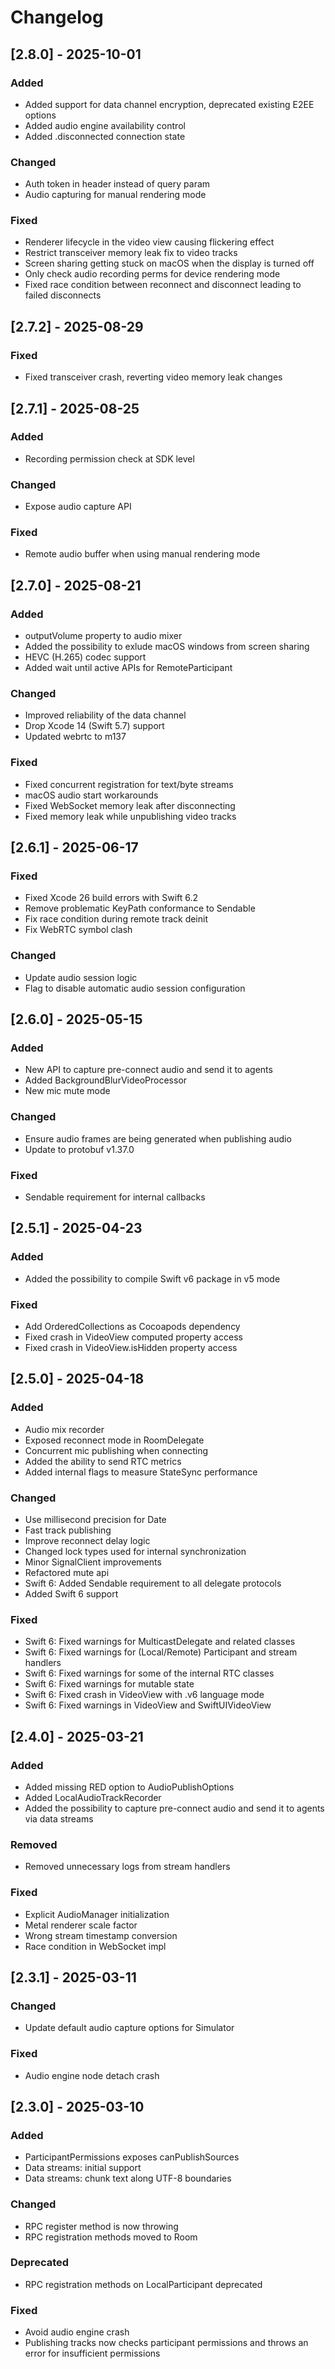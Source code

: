 # Changelog

## [2.8.0] - 2025-10-01

### Added

- Added support for data channel encryption, deprecated existing E2EE options
- Added audio engine availability control
- Added .disconnected connection state

### Changed

- Auth token in header instead of query param
- Audio capturing for manual rendering mode

### Fixed

- Renderer lifecycle in the video view causing flickering effect
- Restrict transceiver memory leak fix to video tracks
- Screen sharing getting stuck on macOS when the display is turned off
- Only check audio recording perms for device rendering mode
- Fixed race condition between reconnect and disconnect leading to failed disconnects

## [2.7.2] - 2025-08-29

### Fixed

- Fixed transceiver crash, reverting video memory leak changes

## [2.7.1] - 2025-08-25

### Added

- Recording permission check at SDK level

### Changed

- Expose audio capture API

### Fixed

- Remote audio buffer when using manual rendering mode

## [2.7.0] - 2025-08-21

### Added

- outputVolume property to audio mixer
- Added the possibility to exlude macOS windows from screen sharing
- HEVC (H.265) codec support
- Added wait until active APIs for RemoteParticipant

### Changed

- Improved reliability of the data channel
- Drop Xcode 14 (Swift 5.7) support
- Updated webrtc to m137

### Fixed

- Fixed concurrent registration for text/byte streams
- macOS audio start workarounds
- Fixed WebSocket memory leak after disconnecting
- Fixed memory leak while unpublishing video tracks

## [2.6.1] - 2025-06-17

### Fixed

- Fixed Xcode 26 build errors with Swift 6.2
- Remove problematic KeyPath conformance to Sendable
- Fix race condition during remote track deinit
- Fix WebRTC symbol clash

### Changed

- Update audio session logic
- Flag to disable automatic audio session configuration

## [2.6.0] - 2025-05-15

### Added

- New API to capture pre-connect audio and send it to agents
- Added BackgroundBlurVideoProcessor
- New mic mute mode

### Changed

- Ensure audio frames are being generated when publishing audio
- Update to protobuf v1.37.0

### Fixed

- Sendable requirement for internal callbacks

## [2.5.1] - 2025-04-23

### Added

- Added the possibility to compile Swift v6 package in v5 mode

### Fixed

- Add OrderedCollections as Cocoapods dependency
- Fixed crash in VideoView computed property access
- Fixed crash in VideoView.isHidden property access

## [2.5.0] - 2025-04-18

### Added

- Audio mix recorder
- Exposed reconnect mode in RoomDelegate
- Concurrent mic publishing when connecting
- Added the ability to send RTC metrics
- Added internal flags to measure StateSync performance

### Changed

- Use millisecond precision for Date
- Fast track publishing
- Improve reconnect delay logic
- Changed lock types used for internal synchronization
- Minor SignalClient improvements
- Refactored mute api
- Swift 6: Added Sendable requirement to all delegate protocols
- Added Swift 6 support

### Fixed

- Swift 6: Fixed warnings for MulticastDelegate and related classes
- Swift 6: Fixed warnings for (Local/Remote) Participant and stream handlers
- Swift 6: Fixed warnings for some of the internal RTC classes
- Swift 6: Fixed warnings for mutable state
- Swift 6: Fixed crash in VideoView with .v6 language mode
- Swift 6: Fixed warnings in VideoView and SwiftUIVideoView

## [2.4.0] - 2025-03-21

### Added

- Added missing RED option to AudioPublishOptions
- Added LocalAudioTrackRecorder
- Added the possibility to capture pre-connect audio and send it to agents via data streams

### Removed

- Removed unnecessary logs from stream handlers

### Fixed

- Explicit AudioManager initialization
- Metal renderer scale factor
- Wrong stream timestamp conversion
- Race condition in WebSocket impl

## [2.3.1] - 2025-03-11

### Changed

- Update default audio capture options for Simulator

### Fixed

- Audio engine node detach crash

## [2.3.0] - 2025-03-10

### Added

- ParticipantPermissions exposes canPublishSources
- Data streams: initial support
- Data streams: chunk text along UTF-8 boundaries

### Changed

- RPC register method is now throwing
- RPC registration methods moved to Room

### Deprecated

- RPC registration methods on LocalParticipant deprecated

### Fixed

- Avoid audio engine crash
- Publishing tracks now checks participant permissions and throws an error for insufficient permissions
